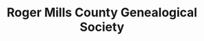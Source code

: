 ---
layout: repo
title: "Roger Mills County Genealogical Society"
id: 24721
permalink: repos/24721/
---